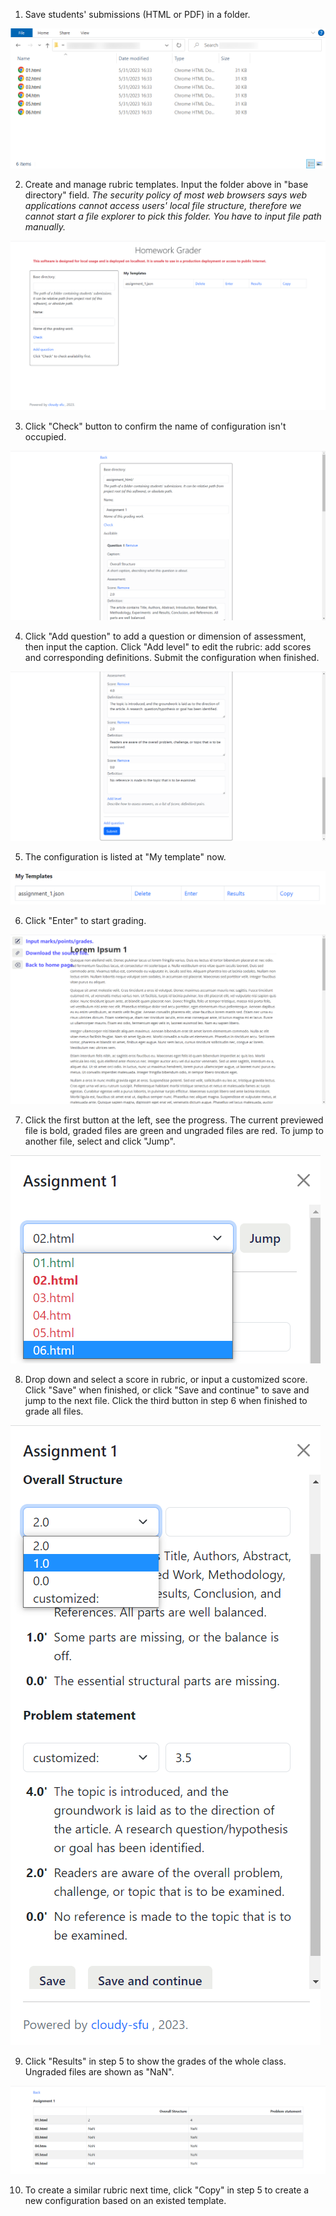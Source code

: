 1. Save students' submissions (HTML or PDF) in a folder.

![image-20230531164353459](assets/image-20230531164353459.png)

2. Create and manage rubric templates. Input the folder above in "base directory" field.
   *The security policy of most web browsers says web applications cannot access users' local file structure, therefore we cannot start a file explorer to pick this folder. You have to input file path manually.*

![image-20230531164128264](assets/image-20230531164128264.png)

3. Click "Check" button to confirm the name of configuration isn't occupied.

![image-20230531165522028](assets/image-20230531165522028.png)

4. Click "Add question" to add a question or dimension of assessment, then input the caption. Click "Add level" to edit the rubric: add scores and corresponding definitions. Submit the configuration when finished.

![image-20230531165703612](assets/image-20230531165703612.png)

5. The configuration is listed at "My template" now.

![image-20230531165843515](assets/image-20230531165843515.png)

6. Click "Enter" to start grading.

![image-20230531170025106](assets/image-20230531170025106.png)

7. Click the first button at the left, see the progress. The current previewed file is bold, graded files are green and ungraded files are red. To jump to another file, select and click "Jump".

![image-20230531170205660](assets/image-20230531170205660.png)

8. Drop down and select a score in rubric, or input a customized score. Click "Save" when finished, or click "Save and continue" to save and jump to the next file. Click the third button in step 6 when finished to grade all files.

![image-20230531170448762](assets/image-20230531170448762.png)

9. Click "Results" in step 5 to show the grades of the whole class. Ungraded files are shown as "NaN".

![image-20230531170755053](assets/image-20230531170755053.png)

10. To create a similar rubric next time, click "Copy" in step 5 to create a new configuration based on an existed template.